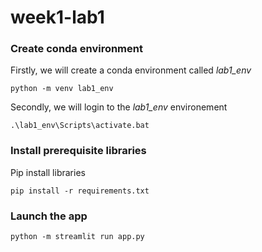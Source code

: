 # week1-lab1

### Create conda environment
Firstly, we will create a conda environment called *lab1_env*
```
python -m venv lab1_env
```
Secondly, we will login to the *lab1_env* environement
```
.\lab1_env\Scripts\activate.bat
```
### Install prerequisite libraries
Pip install libraries
```
pip install -r requirements.txt
```

###  Launch the app
```
python -m streamlit run app.py
```
